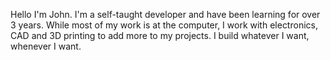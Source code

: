 Hello
I'm John.
I'm a self-taught developer and have been learning for over 3 years.
While most of my work is at the computer, I work with electronics, CAD and 3D printing to add more to my projects.
I build whatever I want, whenever I want.
